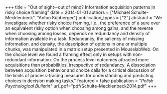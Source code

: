 +++
title = "Out of sight--out of mind? Information acquisition patterns in risky choice framing"
date = 2014-01-01
authors = ["Michael Schulte-Mecklenbeck", "Anton Kühberger"]
publication_types = ["2"]
abstract = "We investigate whether risky choice framing, i.e., the preference of a sure over an equivalent risky option when choosing among gains, and the reverse when choosing among losses, depends on redundancy and density of information available in a task. Redundancy, the saliency of missing information, and density, the description of options in one or multiple chunks, was manipulated in a matrix setup presented in MouselabWeb. On the choice level we found a framing effect only in setups with non-redundant information. On the process level outcomes attracted more acquisitions than probabilities, irrespective of redundancy. A dissociation between acquisition behavior and choice calls for a critical discussion of the limits of process-tracing measures for understanding and predicting choices in decision making tasks."
featured = false
publication = "*Polish Psychological Bulletin*"
url_pdf="pdf/Schulte-Mecklenbeck2014.pdf"
+++


